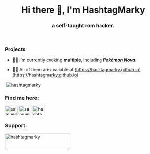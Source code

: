 <h1 align="center">Hi there 👋, I'm HashtagMarky</h1>
<h3 align="center">a self-taught rom hacker.</h3>
&nbsp;
<h3 align="left">Projects</h3>

- 👨‍🍳 I’m currently cooking **multiple**, including **_Pokémon Nova_**.

- 👨‍💻 All of them are available at [https://hashtagmarky.github.io](https://hashtagmarky.github.io)

<p>&nbsp;<img align="center" src="https://github-readme-stats.vercel.app/api?username=hashtagmarky&show_icons=true&theme=dark&title_color=ffffff&text_color=ffffff&locale=en" alt="hashtagmarky" /></p>


<h3 align="left">Find me here:</h3>
<p align="left">
<a href="https://twitter.com/samuellmark" target="blank"><img align="center" src="https://raw.githubusercontent.com/rahuldkjain/github-profile-readme-generator/master/src/images/icons/Social/twitter.svg" alt="samuellmark" height="30" width="40" /></a>
<a href="https://tiktok.com/@hashtagmarky" target="blank"><img align="center" src="[https://raw.githubusercontent.com/rahuldkjain/github-profile-readme-generator/master/src/images/icons/Social/twitter.svg](https://static-00.iconduck.com/assets.00/tiktok-icon-473x512-jgle91gd.png)" alt="samuellmark" height="30" width="40" /></a>
<a href="https://www.youtube.com/c/hashtagmarky5953" target="blank"><img align="center" src="https://raw.githubusercontent.com/rahuldkjain/github-profile-readme-generator/master/src/images/icons/Social/youtube.svg" alt="hashtag-marky" height="30" width="40" /></a>
</p>

<h3 align="left">Support:</h3>
<p><a href="https://ko-fi.com/hashtagmarky"> <img align="left" src="https://cdn.ko-fi.com/cdn/kofi3.png?v=3" height="50" width="210" alt="hashtagmarky" /></a></p><br><br>

